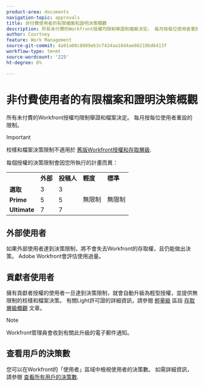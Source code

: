 ```yaml
---
product-area: documents
navigation-topic: approvals
title: 非付費使用者的有限檔案和證明決策概觀 
description: 所有未付費的Workfront授權均限制舉證和檔案決定。 每月按每位使用者重設的限制。
author: Courtney
feature: Work Management
source-git-commit: 4a91a00c8089eb3cf424aa10d4ae86219bd6413f
workflow-type: tm+mt
source-wordcount: '225'
ht-degree: 6%

---
```



# 非付費使用者的有限檔案和證明決策概觀

所有未付費的Workfront授權均限制舉證和檔案決定。 每月按每位使用者重設的限制。

>[!IMPORTANT]
>
>校樣和檔案決策限制不適用於 [舊版Workfront授權和存取層級](/help/quicksilver/administration-and-setup/add-users/access-levels-and-object-permissions/wf-licenses.md).

每個授權的決策限制會因您所執行的計畫而異：

<table>
  <tr>
   <td> 
   </td>
   <td><strong>外部</strong> 
   </td>
   <td><strong>投稿人</strong> 
   </td>
   <td><strong>輕度</strong> 
   </td>
   <td><strong>標準</strong> 
   </td>
  </tr>
  <tr>
   <td><strong>選取</strong> 
   </td>
   <td>3 
   </td>
   <td>3 
   </td>
   <td rowspan="3" >無限制 
   </td>
   <td rowspan="3" >無限制 
   </td>
  </tr>
  <tr>
   <td><strong>Prime</strong> 
   </td>
   <td>5 
   </td>
   <td>5 
   </td>
  </tr>
  <tr>
   <td><strong>Ultimate</strong> 
   </td>
   <td>7 
   </td>
   <td>7 
   </td>
  </tr>
</table>

## 外部使用者

如果外部使用者達到決策限制，將不會失去Workfront的存取權，且仍能做出決策。 Adobe Workfront會評估使用過量。

## 貢獻者使用者

擁有貢獻者授權的使用者一旦達到決策限制，就會自動升級為輕型授權，並提供無限制的校樣和檔案決策。 有關Light許可證的詳細資訊，請參閱 [輕量級](/help/quicksilver/administration-and-setup/add-users/how-access-levels-work/access-level-overview.md) 區段 [存取層級概觀](/help/quicksilver/administration-and-setup/add-users/how-access-levels-work/access-level-overview.md) 文章。

>[!NOTE]
>
>Workfront管理員會收到有關此升級的電子郵件通知。


## 查看用戶的決策數

您可以在Workfront的「使用者」區域中檢視使用者的決策數。 如需詳細資訊，請參閱 [查看所有用戶的決策數](/help/quicksilver/review-and-approve-work/tips-tricks-troubleshooting-approvals/view-number-of-decisions-for-users.md).
